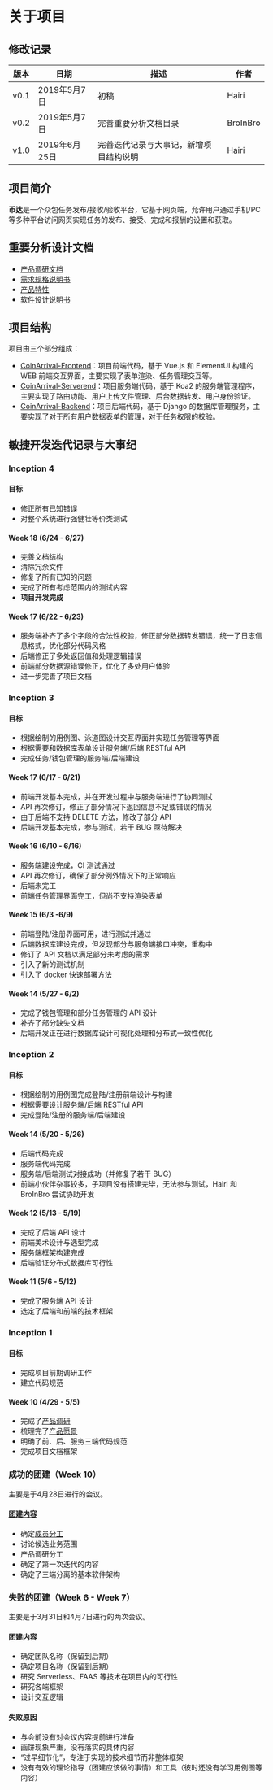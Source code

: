 # 关于项目

## 修改记录

|版本|日期|描述|作者|
|-|-|-|-|
|v0.1|2019年5月7日|初稿|Hairi|
|v0.2|2019年5月7日|完善重要分析文档目录|BroInBro|
|v1.0|2019年6月25日|完善迭代记录与大事记，新增项目结构说明|Hairi|

## 项目简介

**币达**是一个众包任务发布/接收/验收平台，它基于网页端，允许用户通过手机/PC等多种平台访问网页实现任务的发布、接受、完成和报酬的设置和获取。

## 重要分析设计文档

- [产品调研文档](investigation.md)
- [需求规格说明书](./srs/requirementSpecification.md)
- [产品特性](productBacklog.md)
- [软件设计说明书](./design/softwaredesign.md)

## 项目结构

项目由三个部分组成：

- [CoinArrival-Frontend](https://github.com/coinarrival/FrontEnd)：项目前端代码，基于 Vue.js 和 ElementUI 构建的 WEB 前端交互界面，主要实现了表单渲染、任务管理交互等。
- [CoinArrival-Serverend](https://github.com/coinarrival/ServerEnd)：项目服务端代码，基于 Koa2 的服务端管理程序，主要实现了路由功能、用户上传文件管理、后台数据转发、用户身份验证。
- [CoinArrival-Backend](https://github.com/coinarrival/Backend)：项目后端代码，基于 Django 的数据库管理服务，主要实现了对于所有用户数据表单的管理，对于任务权限的校验。

## 敏捷开发迭代记录与大事纪

### Inception 4

#### 目标

- 修正所有已知错误
- 对整个系统进行强健壮等价类测试

#### Week 18 (6/24 - 6/27)

- 完善文档结构
- 清除冗余文件
- 修复了所有已知的问题
- 完成了所有考虑范围内的测试内容
- **项目开发完成**

#### Week 17 (6/22 - 6/23)

- 服务端补齐了多个字段的合法性校验，修正部分数据转发错误，统一了日志信息格式，优化部分代码风格
- 后端修正了多处返回值和处理逻辑错误
- 前端部分数据源错误修正，优化了多处用户体验
- 进一步完善了项目文档

### Inception 3

#### 目标

- 根据绘制的用例图、泳道图设计交互界面并实现任务管理等界面
- 根据需要和数据库表单设计服务端/后端 RESTful API
- 完成任务/钱包管理的服务端/后端建设

#### Week 17 (6/17 - 6/21)

- 前端开发基本完成，并在开发过程中与服务端进行了协同测试
- API 再次修订，修正了部分情况下返回信息不足或错误的情况
- 由于后端不支持 DELETE 方法，修改了部分 API
- 后端开发基本完成，参与测试，若干 BUG 亟待解决

#### Week 16 (6/10 - 6/16)

- 服务端建设完成，CI 测试通过
- API 再次修订，确保了部分例外情况下的正常响应
- 后端未完工
- 前端任务管理界面完工，但尚不支持渲染表单

#### Week 15 (6/3 -6/9)

- 前端登陆/注册界面可用，进行测试并通过
- 后端数据库建设完成，但发现部分与服务端接口冲突，重构中
- 修订了 API 文档以满足部分未考虑的需求
- 引入了新的测试机制
- 引入了 docker 快速部署方法

#### Week 14 (5/27 - 6/2)

- 完成了钱包管理和部分任务管理的 API 设计
- 补齐了部分缺失文档
- 后端开发正在进行数据库设计可视化处理和分布式一致性优化

### Inception 2

#### 目标

- 根据绘制的用例图完成登陆/注册前端设计与构建
- 根据需要设计服务端/后端 RESTful API
- 完成登陆/注册的服务端/后端建设

#### Week 14 (5/20 - 5/26)

- 后端代码完成
- 服务端代码完成
- 服务端/后端测试对接成功（并修复了若干 BUG）
- 前端小伙伴杂事较多，子项目没有搭建完毕，无法参与测试，Hairi 和 BroInBro 尝试协助开发

#### Week 12 (5/13 - 5/19)

- 完成了后端 API 设计
- 前端美术设计与选型完成
- 服务端框架构建完成
- 后端验证分布式数据库可行性

#### Week 11 (5/6 - 5/12)

- 完成了服务端 API 设计
- 选定了后端和前端的技术框架

### Inception 1

#### 目标

- 完成项目前期调研工作
- 建立代码规范

#### Week 10 (4/29 - 5/5)

- 完成了[产品调研](https://coinarrival.github.io/documents/docs/investigation.html)
- 梳理完了[产品愿景](https://coinarrival.github.io/documents/docs/vision.html)
- 明确了前、后、服务三端代码规范
- 完成项目文档框架

### 成功的团建（Week 10）

主要是于4月28日进行的会议。 

#### [团建内容](https://coinarrival.github.io/documents/docs/meettingRecording/inception_5_06.html)

- 确定[成员分工](https://coinarrival.github.io/documents/docs/teamProfile.html)
- 讨论候选业务范围
- 产品调研分工
- 确定了第一次迭代的内容
- 确定了三端分离的基本软件架构

### 失败的团建（Week 6 - Week 7）

主要是于3月31日和4月7日进行的两次会议。

#### 团建内容

- 确定团队名称（保留到后期）
- 确定项目名称（保留到后期）
- 研究 Serverless、FAAS 等技术在项目内的可行性
- 研究各端框架
- 设计交互逻辑

#### 失败原因

- 与会前没有对会议内容提前进行准备
- 画饼现象严重，没有落实的具体内容
- “过早细节化”，专注于实现的技术细节而非整体框架
- 没有有效的理论指导（团建应该做的事情）和工具（彼时还没有学习用例图等内容）